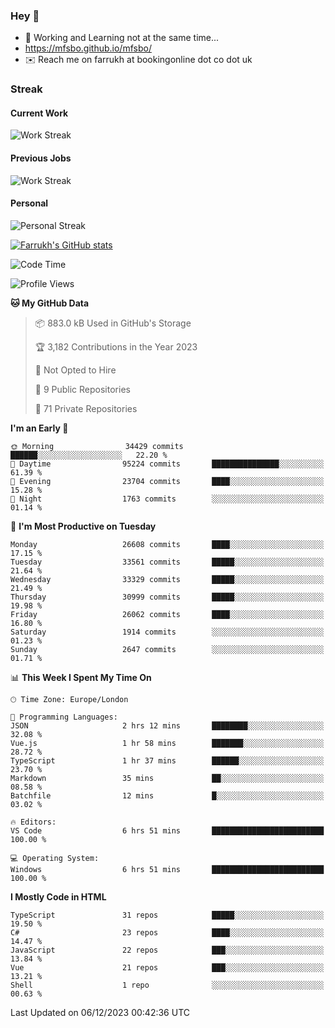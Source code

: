 ### Hey 👋

- 🏃 Working and Learning not at the same time...
- https://mfsbo.github.io/mfsbo/
- ✉️ Reach me on farrukh at bookingonline dot co dot uk

### Streak
#### Current Work
![Work Streak](https://streak-stats.demolab.com/?user=mfsbo)
#### Previous Jobs
![Work Streak](https://streak-stats.demolab.com/?user=farrukhcw)
#### Personal
![Personal Streak](https://streak-stats.demolab.com/?user=farrukhsubhani)

[![Farrukh's GitHub stats](https://github-readme-stats.vercel.app/api?username=mfsbo&hide=stars&count_private=true)](https://github.com/mfsbo/)

<!--START_SECTION:waka-->
![Code Time](http://img.shields.io/badge/Code%20Time-572%20hrs%2011%20mins-blue)

![Profile Views](http://img.shields.io/badge/Profile%20Views-0-blue)

**🐱 My GitHub Data** 

> 📦 883.0 kB Used in GitHub's Storage 
 > 
> 🏆 3,182 Contributions in the Year 2023
 > 
> 🚫 Not Opted to Hire
 > 
> 📜 9 Public Repositories 
 > 
> 🔑 71 Private Repositories 
 > 
**I'm an Early 🐤** 

```text
🌞 Morning                34429 commits       ██████░░░░░░░░░░░░░░░░░░░   22.20 % 
🌆 Daytime                95224 commits       ███████████████░░░░░░░░░░   61.39 % 
🌃 Evening                23704 commits       ████░░░░░░░░░░░░░░░░░░░░░   15.28 % 
🌙 Night                  1763 commits        ░░░░░░░░░░░░░░░░░░░░░░░░░   01.14 % 
```
📅 **I'm Most Productive on Tuesday** 

```text
Monday                   26608 commits       ████░░░░░░░░░░░░░░░░░░░░░   17.15 % 
Tuesday                  33561 commits       █████░░░░░░░░░░░░░░░░░░░░   21.64 % 
Wednesday                33329 commits       █████░░░░░░░░░░░░░░░░░░░░   21.49 % 
Thursday                 30999 commits       █████░░░░░░░░░░░░░░░░░░░░   19.98 % 
Friday                   26062 commits       ████░░░░░░░░░░░░░░░░░░░░░   16.80 % 
Saturday                 1914 commits        ░░░░░░░░░░░░░░░░░░░░░░░░░   01.23 % 
Sunday                   2647 commits        ░░░░░░░░░░░░░░░░░░░░░░░░░   01.71 % 
```


📊 **This Week I Spent My Time On** 

```text
🕑︎ Time Zone: Europe/London

💬 Programming Languages: 
JSON                     2 hrs 12 mins       ████████░░░░░░░░░░░░░░░░░   32.08 % 
Vue.js                   1 hr 58 mins        ███████░░░░░░░░░░░░░░░░░░   28.72 % 
TypeScript               1 hr 37 mins        ██████░░░░░░░░░░░░░░░░░░░   23.70 % 
Markdown                 35 mins             ██░░░░░░░░░░░░░░░░░░░░░░░   08.58 % 
Batchfile                12 mins             █░░░░░░░░░░░░░░░░░░░░░░░░   03.02 % 

🔥 Editors: 
VS Code                  6 hrs 51 mins       █████████████████████████   100.00 % 

💻 Operating System: 
Windows                  6 hrs 51 mins       █████████████████████████   100.00 % 
```

**I Mostly Code in HTML** 

```text
TypeScript               31 repos            █████░░░░░░░░░░░░░░░░░░░░   19.50 % 
C#                       23 repos            ████░░░░░░░░░░░░░░░░░░░░░   14.47 % 
JavaScript               22 repos            ███░░░░░░░░░░░░░░░░░░░░░░   13.84 % 
Vue                      21 repos            ███░░░░░░░░░░░░░░░░░░░░░░   13.21 % 
Shell                    1 repo              ░░░░░░░░░░░░░░░░░░░░░░░░░   00.63 % 
```




 Last Updated on 06/12/2023 00:42:36 UTC
<!--END_SECTION:waka-->
<!--
**mfsbo/mfsbo** is a ✨ _special_ ✨ repository because its `README.md` (this file) appears on your GitHub profile.

Here are some ideas to get you started:

- 🔭 I’m currently working on ...
- 🌱 I’m currently learning ...
- 👯 I’m looking to collaborate on ...
- 🤔 I’m looking for help with ...
- 💬 Ask me about ...
- 📫 How to reach me: ...
- 😄 Pronouns: ...
- ⚡ Fun fact: ...
-->
